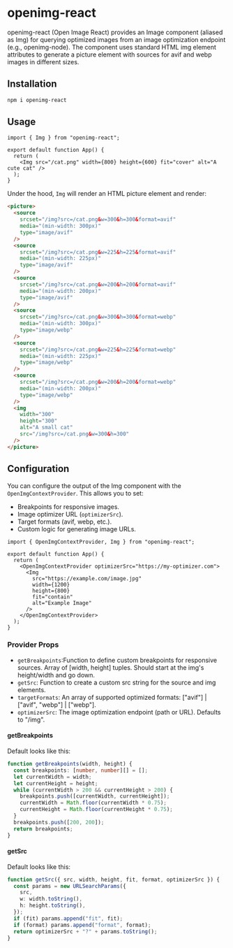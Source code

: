 # openimg-react

openimg-react (Open Image React) provides an Image component (aliased as Img) for querying optimized images from an image optimization endpoint (e.g., openimg-node). The component uses standard HTML img element attributes to generate a picture element with sources for avif and webp images in different sizes.

## Installation

```bash
npm i openimg-react
```

## Usage

```tsx
import { Img } from "openimg-react";

export default function App() {
  return (
    <Img src="/cat.png" width={800} height={600} fit="cover" alt="A cute cat" />
  );
}
```

Under the hood, `Img` will render an HTML picture element and render:

```html
<picture>
  <source
    srcset="/img?src=/cat.png&w=300&h=300&format=avif"
    media="(min-width: 300px)"
    type="image/avif"
  />
  <source
    srcset="/img?src=/cat.png&w=225&h=225&format=avif"
    media="(min-width: 225px)"
    type="image/avif"
  />
  <source
    srcset="/img?src=/cat.png&w=200&h=200&format=avif"
    media="(min-width: 200px)"
    type="image/avif"
  />
  <source
    srcset="/img?src=/cat.png&w=300&h=300&format=webp"
    media="(min-width: 300px)"
    type="image/webp"
  />
  <source
    srcset="/img?src=/cat.png&w=225&h=225&format=webp"
    media="(min-width: 225px)"
    type="image/webp"
  />
  <source
    srcset="/img?src=/cat.png&w=200&h=200&format=webp"
    media="(min-width: 200px)"
    type="image/webp"
  />
  <img
    width="300"
    height="300"
    alt="A small cat"
    src="/img?src=/cat.png&w=300&h=300"
  />
</picture>
```

## Configuration

You can configure the output of the Img component with the `OpenImgContextProvider`. This allows you to set:

- Breakpoints for responsive images.
- Image optimizer URL (`optimizerSrc`).
- Target formats (avif, webp, etc.).
- Custom logic for generating image URLs.

```tsx
import { OpenImgContextProvider, Img } from "openimg-react";

export default function App() {
  return (
    <OpenImgContextProvider optimizerSrc="https://my-optimizer.com">
      <Img
        src="https://example.com/image.jpg"
        width={1200}
        height={800}
        fit="contain"
        alt="Example Image"
      />
    </OpenImgContextProvider>
  );
}
```

### Provider Props

- `getBreakpoints`:Function to define custom breakpoints for responsive sources. Array of [width, height] tuples. Should start at the img's height/width and go down.
- `getSrc`: Function to create a custom src string for the source and img elements.
- `targetFormats`: An array of supported optimized formats: ["avif"] | ["avif", "webp"] | ["webp"].
- `optimizerSrc`: The image optimization endpoint (path or URL). Defaults to "/img".

#### getBreakpoints

Default looks like this:

```ts
function getBreakpoints(width, height) {
  const breakpoints: [number, number][] = [];
  let currentWidth = width;
  let currentHeight = height;
  while (currentWidth > 200 && currentHeight > 200) {
    breakpoints.push([currentWidth, currentHeight]);
    currentWidth = Math.floor(currentWidth * 0.75);
    currentHeight = Math.floor(currentHeight * 0.75);
  }
  breakpoints.push([200, 200]);
  return breakpoints;
}
```

#### getSrc

Default looks like this:

```ts
function getSrc({ src, width, height, fit, format, optimizerSrc }) {
  const params = new URLSearchParams({
    src,
    w: width.toString(),
    h: height.toString(),
  });
  if (fit) params.append("fit", fit);
  if (format) params.append("format", format);
  return optimizerSrc + "?" + params.toString();
}
```
